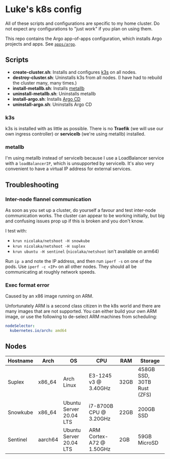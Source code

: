 # Luke's k8s config

All of these scripts and configurations are specific to my home cluster. Do not expect any configurations to "just work" if you plan on using them.

This repo contains the Argo app-of-apps configuration, which installs Argo projects and apps. See [`apps/argo`](./apps/argo).

## Scripts

- **create-cluster.sh**: Installs and configures [k3s](https://k3s.io) on all nodes.
- **destroy-cluster.sh**: Uninstalls k3s from all nodes. (I have had to rebuild the cluster many, many times.)
- **install-metallb.sh**: Installs [metallb](https://metallb.universe.tf)
- **uninstall-metallb.sh**: Uninstalls metallb
- **install-argo.sh**: Installs [Argo CD](https://argoproj.github.io/argo-cd/)
- **uninstall-argo.sh**: Uninstalls Argo CD

### k3s

k3s is installed with as little as possible. There is no **Traefik** (we will use our own ingress controller) or **servicelb** (we're using metallb) installed.

### metallb

I'm using metallb instead of servicelb because I use a LoadBalancer service with a `loadBalancerIP`, which is unsupported by servicelb. It's also very convenient to have a virtual IP address for external services.

## Troubleshooting

### Inter-node flannel communication

As soon as you set up a cluster, do yourself a favour and test inter-node communication works. The cluster can appear to be working initially, but big and confusing issues prop up if this is broken and you don't know.

I test with:

- `krun nicolaka/netshoot -H snowkube`
- `krun nicolaka/netshoot -H suplex`
- `krun ubuntu -H sentinel` (`nicolaka/netshoot` isn't available on arm64)

Run `ip a` and note the IP address, and then run `iperf -s` on one of the pods.
Use `iperf -c <IP>` on all other nodes. They should all be communicating at roughly network speeds.

### Exec format error

Caused by an x86 image running on ARM.

Unfortunately ARM is a second class citizen in the k8s world and there are many images that are not supported.
You can either build your own ARM image, or use the following to de-select ARM machines from scheduling:

```yaml
nodeSelector:
  kubernetes.io/arch: amd64
```

## Nodes

| Hostname | Arch    | OS                      | CPU                      | RAM  | Storage                    |
|----------|---------|-------------------------|--------------------------|------|----------------------------|
| Suplex   | x86_64  | Arch Linux              | E3-1245 v3 @ 3.40GHz     | 32GB | 458GB SSD, 30TB Rust (ZFS) |
| Snowkube | x86_64  | Ubuntu Server 20.04 LTS | i7-8700B CPU @ 3.20GHz   | 22GB | 200GB SSD                  |
| Sentinel | aarch64 | Ubuntu Server 20.04 LTS | ARM Cortex-A72 @ 1.50GHz | 2GB  | 59GB MicroSD               |
